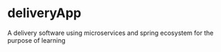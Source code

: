# deliveryApp
A delivery software using microservices and spring ecosystem for the purpose of learning 
